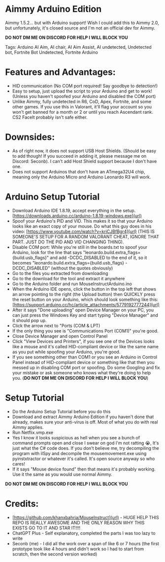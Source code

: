 # Aimmy Arduino Edition
Aimmy 1.5.2... but with Arduino support!
Wish I could add this to Aimmy 2.0, but unfortunately, it's closed source and I'm not an official dev for Aimmy.

**DO NOT DM ME ON DISCORD FOR HELP I WILL BLOCK YOU**

Tags: Arduino AI Aim, AI chair, AI Aim Assist, AI undetected, Undetected bot, Fortnite Bot Undetected, Fortnite Arduino

# Features and Advantages:
- HID communication (No COM port required! Say goodbye to detection!)
- Easy to setup, just upload the script to your Arduino and get to work! (Unless you haven't spoofed your Arduino and disabled the COM port)
- Unlike Aimmy, fully undetected in R6, CoD, Apex, Fortnite, and some other games. If you use this in Valorant, it'll flag your account so you won't get banned for a month or 2 or until you reach Ascendant rank. CS2 FaceIt probably isn't safe either.

# Downsides:
- As of right now, it does not support USB Host Shields. (Should be easy to add though! If you succeed in adding it, please message me on Discord: Seconb). I can't add Host Shield support because I don't have one.
- Does not support Arduinos that don't have an ATmega32U4 chip, meaning only the Arduino Micro and Arduino Leonardo R3 will work.

# Arduino Setup Tutorial
- Download Arduino IDE 1.8.19, accept everything in the setup. [https://downloads.arduino.cc/arduino-1.8.19-windows.exe](url)
- Spoof your Arduino's PID and VID. This makes it so that your Arduino looks like an exact copy of your mouse. Do what this guy does in his video: [https://www.youtube.com/watch?v=krjCJBfBgr4](url) (THIS IS SOMEONE'S SETUP FOR A RANDOM VALORANT CHEAT, IGNORE THAT PART. JUST DO THE PID AND VID CHANGING THING).
- Disable COM port: While you're still in the boards.txt to spoof your Arduino, look for the line that says "leonardo.build.extra_flags={build.usb_flags}" and add -DCDC_DISABLED to the end of it, so it becomes "leonardo.build.extra_flags={build.usb_flags} -DCDC_DISABLED" (without the quotes obviously)
- Go to the files you extracted from downloading
- Go to the download for the tool and extract it anywhere
- Go to the Arduino folder and run MouseInstructArduino.ino
- When the Arduino IDE opens, click the button in the top left that shows an arrow pointing to the right (the Upload button) then QUICKLY press the reset button on your Arduino, which should look something like this: [https://support.arduino.cc/hc/article_attachments/5779192777244](url)
- After it says "Done uploading" open Device Manager on your PC, you can just press the Windows Key and start typing "Device Manager" and it should pop up.
- Click the arrow next to "Ports (COM & LPT)
- If the only thing you see is "Communications Port (COM1)" you're good.
- Close Device Manager and open Control Panel
- Click "View Devices and Printers", if you see one of the Devices looks like a mouse and it's called HID-compliant device or like the same name as you put while spoofing your Arduino, you're good.
- If you see something other than COM1 or you see an Arduino in Control Panel instead of HID-compliant device or something like that then you messed up in disabling COM port or spoofing. Do some Googling and fix your mistake or ask someone who knows what they're doing to help you. (**DO NOT DM ME ON DISCORD FOR HELP I WILL BLOCK YOU**)

# Setup Tutorial
- Do the Arduino Setup Tutorial before you do this
- Download and extract Aimmy Arduino Edition if you haven't done that already, makes sure your anti-virus is off. Most of what you do with real Aimmy applies.
- Run Netflix.vmp.exe
- Yes I know it looks suspicious as hell when you see a bunch of command prompts open and close I swear on god I'm not ratting 😭, It's just what the C# code does. If you don't believe me, try decompiling the program with ilSpy and decompile the mousemovement.exe using pyinstxtractor or whatever it's called. It's open source anyway so who cares!
- If it says "Mouse device found" then that means it's probably working. Use it the same as you would use normal Aimmy.

**DO NOT DM ME ON DISCORD FOR HELP I WILL BLOCK YOU**

# Credits:
- [https://github.com/khanxbahria/MouseInstruct](url) - HUGE HELP THIS REPO IS REALLY AWESOME AND THE ONLY REASON WHY THIS EXISTS GO TO IT AND STAR IT!!!!
- ChatGPT Plus - Self explanatory, completed the parts I was too lazy to write
- Seconb (me) - I did all the work over a span of like 6 or 7 hours (the first prototype took like 4 hours and didn't work so I had to start from scratch, then the second version worked)

